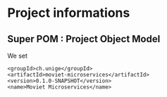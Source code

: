 # Project informations

## Super POM : Project Object Model

We set
```
<groupId>ch.unige</groupId>
<artifactId>moviet-microservices</artifactId>
<version>0.1.0-SNAPSHOT</version>
<name>Moviet Microservices</name>
```


